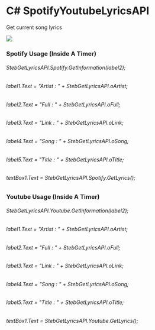 # C# SpotifyYoutubeLyricsAPI
Get current song lyrics

<img src="https://s1.postimg.org/3sqccnqxa7/Screenshot_1.png"/>

### Spotify Usage (Inside A Timer)
###### StebGetLyricsAPI.Spotify.GetInformation(label2);
###### label1.Text = "Artist : " + StebGetLyricsAPI.oArtist;
###### label2.Text = "Full : " + StebGetLyricsAPI.oFull;
###### label3.Text = "Link : " + StebGetLyricsAPI.oLink;
###### label4.Text = "Song : " + StebGetLyricsAPI.oSong;
###### label5.Text = "Title : " + StebGetLyricsAPI.oTitle;
###### textBox1.Text = StebGetLyricsAPI.Spotify.GetLyrics();

### Youtube Usage (Inside A Timer)
###### StebGetLyricsAPI.Youtube.GetInformation(label2);
###### label1.Text = "Artist : " + StebGetLyricsAPI.oArtist;
###### label2.Text = "Full : " + StebGetLyricsAPI.oFull;
###### label3.Text = "Link : " + StebGetLyricsAPI.oLink;
###### label4.Text = "Song : " + StebGetLyricsAPI.oSong;
###### label5.Text = "Title : " + StebGetLyricsAPI.oTitle;
###### textBox1.Text = StebGetLyricsAPI.Youtube.GetLyrics();
